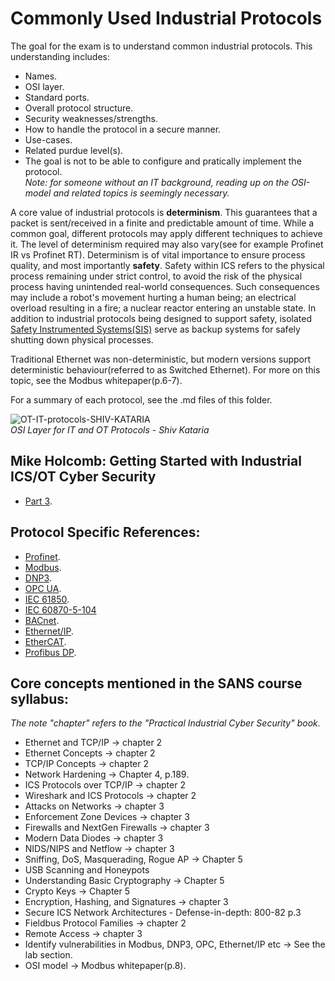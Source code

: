 # Commonly Used Industrial Protocols
The goal for the exam is to understand common industrial protocols. This understanding includes: 
- Names.
- OSI layer.
- Standard ports.
- Overall protocol structure.
- Security weaknesses/strengths.
- How to handle the protocol in a secure manner.
- Use-cases.
- Related purdue level(s).
- The goal is not to be able to configure and pratically implement the protocol.  
_Note: for someone without an IT background, reading up on the OSI-model and related topics is seemingly necessary._

A core value of industrial protocols is **determinism**. This guarantees that a packet is sent/received in a finite and predictable amount of time. While a common goal, different protocols may apply different techniques to achieve it. The level of determinism required may also vary(see for example Profinet IR vs Profinet RT). Determinism is of vital importance to ensure process quality, and most importantly **safety**. Safety within ICS refers to the physical process remaining under strict control, to avoid the risk of the physical process having unintended real-world consequences. Such consequences may include a robot's movement hurting a human being; an electrical overload resulting in a fire; a nuclear reactor entering an unstable state. In addition to industrial protocols being designed to support safety, isolated [Safety Instrumented Systems(SIS)](https://github.com/antonw-88/GICSP/tree/main/Safety-Instrumented-Systems-and-Functions) serve as backup systems for safely shutting down physical processes.  

Traditional Ethernet was non-deterministic, but modern versions support deterministic behaviour(referred to as Switched Ethernet). For more on this topic, see the Modbus whitepaper(p.6-7).
  
For a summary of each protocol, see the .md files of this folder.

![OT-IT-protocols-SHIV-KATARIA](https://github.com/user-attachments/assets/4e5cf9f2-d675-43a5-a1aa-eb569b722056)  
_OSI Layer for IT and OT Protocols - Shiv Kataria_

## Mike Holcomb: Getting Started with Industrial ICS/OT Cyber Security
- [Part 3](https://www.youtube.com/watch?v=WReeJDw-AV4&list=PLOSJSv0hbPZAlINIh1HcB0L8AZcSPc80g&index=3).

## Protocol Specific References:
- [Profinet](https://us.profinet.com/resources/white-papers/).
- [Modbus](https://www.acromag.com/wp-content/uploads/2019/08/White-Paper-Introduction-to-ModbusTCP_765B-.pdf).
- [DNP3](https://www.acectrl.com/white-papers/dnp3/).
- [OPC UA](https://opcfoundation.org/wp-content/uploads/2023/05/OPC-UA-Interoperability-For-Industrie4-and-IoT-EN.pdf).
- [IEC 61850](https://www.gevernova.com/grid-solutions/sites/default/files/resources/products/applications/ur/iec61850_interoperability_and_implementation_get-20025e_150720_r007_lr.pdf).
- [IEC 60870-5-104](https://library.e.abb.com/public/c86995f2d7c54b7da2d9f8a30276f58a/REX640_iec104prot_2NGA000223_ENb.pdf?x-sign=Hq7DkYPcA+Y4nmjLgKMS7XxVP0EWcfqBlvuQSF7eWGt1eZT5kUkCUhLoiosCeEqm)
- [BACnet](https://www.ccontrols.com/pdf/BACnetIntroduction.pdf).
- [Ethernet/IP](https://literature.rockwellautomation.com/idc/groups/literature/documents/wp/enet-wp001_-en-p.pdf).
- [EtherCAT](https://www.ethercat.org/download/documents/Whitepaper_EtherCAT_and_TSN.pdf).
- [Profibus DP](https://www.profibus.com/fileadmin/media/downloadsection/PROFIBUS_Systembeschreibung_ENG_web.pdf).

## Core concepts mentioned in the SANS course syllabus:
_The note "chapter" refers to the "Practical Industrial Cyber Security" book._ 
- Ethernet and TCP/IP  -> chapter 2
- Ethernet Concepts  -> chapter 2
- TCP/IP Concepts  -> chapter 2
- Network Hardening -> Chapter 4, p.189.
- ICS Protocols over TCP/IP  -> chapter 2
- Wireshark and ICS Protocols  -> chapter 2
- Attacks on Networks -> chapter 3
- Enforcement Zone Devices -> chapter 3
- Firewalls and NextGen Firewalls -> chapter 3
- Modern Data Diodes -> chapter 3
- NIDS/NIPS and Netflow -> chapter 3
- Sniffing, DoS, Masquerading, Rogue AP -> Chapter 5 
- USB Scanning and Honeypots
- Understanding Basic Cryptography -> Chapter 5
- Crypto Keys -> Chapter 5
- Encryption, Hashing, and Signatures -> chapter 3
- Secure ICS Network Architectures - Defense-in-depth: 800-82 p.3
- Fieldbus Protocol Families -> chapter 2
- Remote Access  -> chapter 3
- Identify vulnerabilities in Modbus, DNP3, OPC, Ethernet/IP etc -> See the lab section.
- OSI model -> Modbus whitepaper(p.8).
